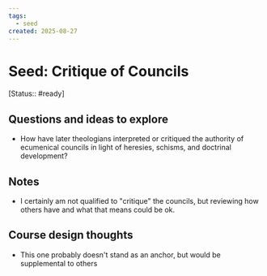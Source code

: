 ```yaml
---
tags:
  - seed
created: 2025-08-27
---
```


# Seed: Critique of Councils
[Status:: #ready]
## Questions and ideas to explore
- How have later theologians interpreted or critiqued the authority of ecumenical councils in light of heresies, schisms, and doctrinal development?

## Notes
- I certainly am not qualified to "critique" the councils, but reviewing how others have and what that means could be ok.

## Course design thoughts
- This one probably doesn't stand as an anchor, but would be supplemental to others